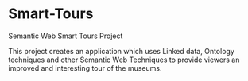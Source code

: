 # Smart-Tours
Semantic Web Smart Tours Project

This project creates an application which uses Linked data, Ontology techniques and other Semantic Web Techniques to provide viewers an improved and interesting tour of the museums. 

